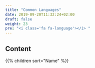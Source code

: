 ```yaml
---
title: "Common Languages"
date: 2019-09-20T11:32:24+02:00
draft: false
weight: 23
pre: "<i class='fa fa-language'></i> "
---
```


## Content

{{% children sort="Name" %}}
